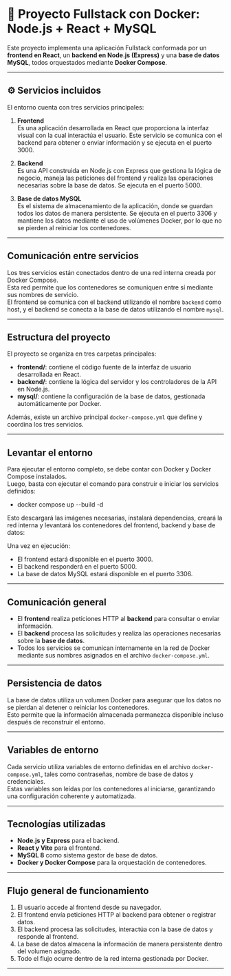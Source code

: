 # 🐳 Proyecto Fullstack con Docker: Node.js + React + MySQL

Este proyecto implementa una aplicación Fullstack conformada por un **frontend en React**, un **backend en Node.js (Express)** y una **base de datos MySQL**, todos orquestados mediante **Docker Compose**.

---

## ⚙️ Servicios incluidos

El entorno cuenta con tres servicios principales:

1. **Frontend**  
   Es una aplicación desarrollada en React que proporciona la interfaz visual con la cual interactúa el usuario. Este servicio se comunica con el backend para obtener o enviar información y se ejecuta en el puerto 3000.

2. **Backend**  
   Es una API construida en Node.js con Express que gestiona la lógica de negocio, maneja las peticiones del frontend y realiza las operaciones necesarias sobre la base de datos. Se ejecuta en el puerto 5000.

3. **Base de datos MySQL**  
   Es el sistema de almacenamiento de la aplicación, donde se guardan todos los datos de manera persistente. Se ejecuta en el puerto 3306 y mantiene los datos mediante el uso de volúmenes Docker, por lo que no se pierden al reiniciar los contenedores.

---

## Comunicación entre servicios

Los tres servicios están conectados dentro de una red interna creada por Docker Compose.  
Esta red permite que los contenedores se comuniquen entre sí mediante sus nombres de servicio.  
El frontend se comunica con el backend utilizando el nombre `backend` como host, y el backend se conecta a la base de datos utilizando el nombre `mysql`.

---

## Estructura del proyecto

El proyecto se organiza en tres carpetas principales:

- **frontend/**: contiene el código fuente de la interfaz de usuario desarrollada en React.  
- **backend/**: contiene la lógica del servidor y los controladores de la API en Node.js.  
- **mysql/**: contiene la configuración de la base de datos, gestionada automáticamente por Docker.

Además, existe un archivo principal `docker-compose.yml` que define y coordina los tres servicios.

---

## Levantar el entorno

Para ejecutar el entorno completo, se debe contar con Docker y Docker Compose instalados.  
Luego, basta con ejecutar el comando para construir e iniciar los servicios definidos:
- docker compose up --build -d

Esto descargará las imágenes necesarias, instalará dependencias, creará la red interna y levantará los contenedores del frontend, backend y base de datos:

Una vez en ejecución:
- El frontend estará disponible en el puerto 3000.  
- El backend responderá en el puerto 5000.  
- La base de datos MySQL estará disponible en el puerto 3306.

---

## Comunicación general

- El **frontend** realiza peticiones HTTP al **backend** para consultar o enviar información.  
- El **backend** procesa las solicitudes y realiza las operaciones necesarias sobre la **base de datos**.  
- Todos los servicios se comunican internamente en la red de Docker mediante sus nombres asignados en el archivo `docker-compose.yml`.

---

## Persistencia de datos

La base de datos utiliza un volumen Docker para asegurar que los datos no se pierdan al detener o reiniciar los contenedores.  
Esto permite que la información almacenada permanezca disponible incluso después de reconstruir el entorno.

---

## Variables de entorno

Cada servicio utiliza variables de entorno definidas en el archivo `docker-compose.yml`, tales como contraseñas, nombre de base de datos y credenciales.  
Estas variables son leídas por los contenedores al iniciarse, garantizando una configuración coherente y automatizada.

---

## Tecnologías utilizadas

- **Node.js y Express** para el backend.  
- **React y Vite** para el frontend.  
- **MySQL 8** como sistema gestor de base de datos.  
- **Docker y Docker Compose** para la orquestación de contenedores.

---

## Flujo general de funcionamiento

1. El usuario accede al frontend desde su navegador.  
2. El frontend envía peticiones HTTP al backend para obtener o registrar datos.  
3. El backend procesa las solicitudes, interactúa con la base de datos y responde al frontend.  
4. La base de datos almacena la información de manera persistente dentro del volumen asignado.  
5. Todo el flujo ocurre dentro de la red interna gestionada por Docker.

---

